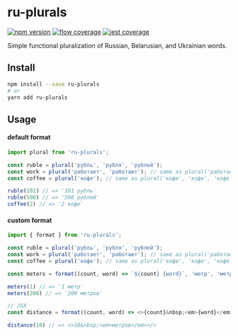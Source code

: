 # ru-plurals

[![npm version](http://img.shields.io/npm/v/ru-plurals.svg?style=flat)](https://npmjs.org/package/ru-plurals "View this project on npm")
[![flow coverage](https://img.shields.io/badge/flow%20coverage-99%25-brightgreen.svg)](https://flow.org)
[![jest coverage](https://img.shields.io/badge/jest%20coverage-92%25-brightgreen.svg)](https://jestjs.io)

Simple functional pluralization of Russian, Belarusian, and Ukrainian words.

## Install
```bash
npm install --save ru-plurals
# or
yarn add ru-plurals
```

## Usage
#### default format
```ts
import plural from 'ru-plurals';

const ruble = plural('рубль', 'рубля', 'рублей');
const work = plural('работает', 'работают'); // same as plural('работает', 'работают', 'работают');
const coffee = plural('кофе'); // same as plural('кофе', 'кофе', 'кофе')

ruble(101) // => '101 рубль'
ruble(500) // => '500 рублей'
coffee(2) // => '2 кофе'
```
#### custom format
```ts
import { format } from 'ru-plurals';

const ruble = plural('рубль', 'рубля', 'рублей');
const work = plural('работает', 'работают'); // same as plural('работает', 'работают', 'работают');
const coffee = plural('кофе'); // same as plural('кофе', 'кофе', 'кофе')

const meters = format((count, word) => `${count} {word}`, 'метр', 'метра', 'метров');

meters(1) // => '1 метр'
meters(200) // => '200 метров'

// JSX
const distance = format((count, word) => <>{count}&nbsp;<em>{word}</em></>, 'метр', 'метра', 'метров');

distance(10) // => <>10&nbsp;<em>метров</em></>
```
